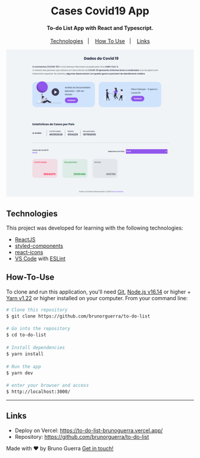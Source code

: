 <h1 align="center">
    Cases Covid19 App
</h1>

<h4 align="center">
  To-do List App with React and Typescript.
</h4>

<p align="center">
  <a href="#technologies">Technologies</a>&nbsp;&nbsp;&nbsp;|&nbsp;&nbsp;&nbsp;
  <a href="#how-to-use">How To Use</a>&nbsp;&nbsp;&nbsp;|&nbsp;&nbsp;&nbsp;
  <a href="#links">Links</a>
</p>

<p align="center">
  <img alt="Demo" src="./application.png">
</p>

## Technologies

This project was developed for learning with the following technologies:

-   [ReactJS](https://reactjs.org/)
-   [styled-components](https://www.styled-components.com/)
-   [react-icons](https://react-icons.github.io/react-icons)
-   [VS Code][vc] with [ESLint][vceslint]

## How-To-Use

To clone and run this application, you'll need [Git](https://git-scm.com), [Node.js v16.14][nodejs] or higher + [Yarn v1.22][yarn] or higher installed on your computer. From your command line:

```bash
# Clone this repository
$ git clone https://github.com/brunorguerra/to-do-list

# Go into the repository
$ cd to-do-list

# Install dependencies
$ yarn install

# Run the app
$ yarn dev

# enter your browser and access
$ http://localhost:3000/
```

<!-- ## License -->
<!-- This project is under the MIT license. See the [LICENSE]() for more information. -->

---

## Links

-   Deploy on Vercel: https://to-do-list-brunoguerra.vercel.app/
-   Repository: https://github.com/brunorguerra/to-do-list

Made with ♥ by Bruno Guerra [Get in touch!](https://www.linkedin.com/in/brunorguerra/)

[nodejs]: https://nodejs.org/
[yarn]: https://yarnpkg.com/
[vc]: https://code.visualstudio.com/
[vceslint]: https://marketplace.visualstudio.com/items?itemName=dbaeumer.vscode-eslint
